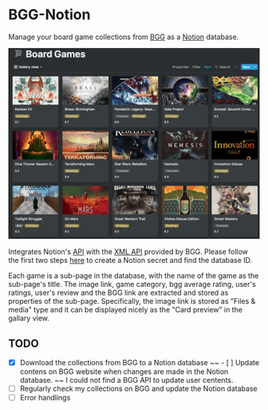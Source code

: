 # BGG-Notion

Manage your board game collections from [BGG](https://boardgamegeek.com/) as a [Notion](https://www.notion.so/) database.

![Image of an example](./example.png)

Integrates Notion's [API](https://developers.notion.com/) with the [XML API](https://boardgamegeek.com/wiki/page/BGG_XML_API2) provided by BGG. Please follow the first two steps [here](https://developers.notion.com/docs) to create a Notion secret and find the database ID. 

Each game is a sub-page in the database, with the name of the game as the sub-page's title. The image link, game category, bgg average rating, user's ratings, user's review and the BGG link are extracted and stored as properties of the sub-page. Specifically, the image link is stored as "Files & media" type and it can be displayed nicely as the "Card preview" in the gallary view.

## TODO
- [x] Download the collections from BGG to a Notion database
~~ - [ ] Update contens on BGG website when changes are made in the Notion database. ~~ 
I could not find a BGG API to update user centents. 
- [ ] Regularly check my collections on BGG and update the Notion database
- [ ] Error handlings